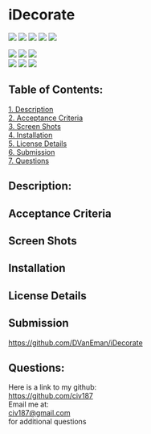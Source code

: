 
# iDecorate

![](https://img.shields.io/badge/Created%20by-Andrew%20van%20Eman-blue?style=for-the-badge)  ![](https://img.shields.io/badge/DeMario%20Williams-blue?style=for-the-badge)  ![](https://img.shields.io/badge/Jack%20Hoover-blue?style=for-the-badge)  ![](https://img.shields.io/badge/Ryanne%20killian-blue?style=for-the-badge)  ![](https://img.shields.io/badge/Victor%20Cesar%20Lopez-blue?style=for-the-badge)  


![](https://img.shields.io/badge/npm%20package-Node-orange?style=flat-square&logo=npm) ![](https://img.shields.io/badge/npm%20package-Inquirer-cyan?style=flat-square&logo=npm) ![](https://img.shields.io/badge/npm%20package-MySQL-green?style=flat-square&logo=npm)  
![](https://img.shields.io/badge/npm%20package-console.table-lightgrey?style=flat-square&logo=npm) ![](https://img.shields.io/badge/npm%20package-clear-blueviolet?style=flat-square&logo=npm) ![](https://img.shields.io/badge/npm%20package-ASCII_art_Logo-yellow?style=flat-square&logo=npm) 



 ## Table of Contents:  

[1. Description](#Description)  
[2. Acceptance Criteria](#Acceptance-Criteria)  
[3. Screen Shots](#Screen_Shots)  
[4. Installation](#Installation)  
[5. License Details](#License-Details)  
[6. Submission](#Submission)   
[7. Questions](#Questions)  

## Description:  



## Acceptance Criteria  



## Screen Shots



## Installation



## License Details  


## Submission  
https://github.com/DVanEman/iDecorate

## Questions:  
 Here is a link to my github:  
https://github.com/civ187  
 Email me at:  
civ187@gmail.com  
for additional questions

